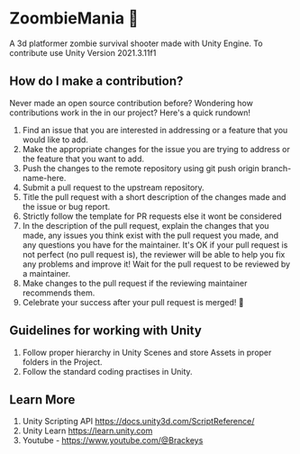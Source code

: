 # ZoombieMania 👾
A 3d platformer zombie survival shooter made with Unity Engine.
To contribute use Unity Version 2021.3.11f1

## How do I make a contribution?
Never made an open source contribution before? Wondering how contributions work in the in our project? Here's a quick rundown!

1. Find an issue that you are interested in addressing or a feature that you would like to add.
2. Make the appropriate changes for the issue you are trying to address or the feature that you want to add.
3. Push the changes to the remote repository using git push origin branch-name-here.
4. Submit a pull request to the upstream repository.
5. Title the pull request with a short description of the changes made and the issue or bug report.
6. Strictly follow the template for PR requests else it wont be considered 
7. In the description of the pull request, explain the changes that you made, any issues you think exist with the pull request you made, and any questions you have for the maintainer. It's OK if your pull request is not perfect (no pull request is), the reviewer will be able to help you fix any problems and improve it!
Wait for the pull request to be reviewed by a maintainer.
8. Make changes to the pull request if the reviewing maintainer recommends them.
9. Celebrate your success after your pull request is merged! 🎉

## Guidelines for working with Unity 

1. Follow proper hierarchy in Unity Scenes and store Assets in proper folders in the Project.
2. Follow the standard coding practises in Unity. 

## Learn More 

1. Unity Scripting API https://docs.unity3d.com/ScriptReference/
2. Unity Learn https://learn.unity.com
3. Youtube - https://www.youtube.com/@Brackeys
